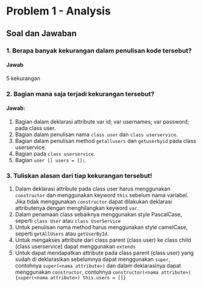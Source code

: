 # Problem 1 - Analysis

## Soal dan Jawaban

### 1. Berapa banyak kekurangan dalam penulisan kode tersebut?

#### Jawab

5 kekurangan

### 2. Bagian mana saja terjadi kekurangan tersebut?

#### Jawab:

1. Bagian dalam deklarasi attribute var id; var usernames; var password; pada class user.
2. Bagian dalam penulisan nama `class user` dan `class userservice`.
3. Bagian dalam penulisan method `getallusers` dan `getuserbyid` pada class userservice.
4. Bagian pada `class userservice`.
5. Bagian `user [] users = [];`.

### 3. Tuliskan alasan dari tiap kekurangan tersebut!

1. Dalam deklarasi attribute pada class user harus menggunakan `constructor` dan menggunakan keyword `this` sebelum nama variabel. Jika tidak menggunakan `constructor` dapat dilakukan deklarasi attributenya dengan menghilangkan keyword `var`.
2. Dalam penamaan class sebaiknya menggunakan style PascalCase, seperti `class User` atau `class UserService`
3. Untuk penulisan nama method harus menggunakan style camelCase, seperti `getAllUsers` atau `getUserById`.
4. Untuk mengakses attribute dari class parent (class user) ke class child (class userservice) dapat menggunakan `extends`
5. Untuk dapat mendapatkan attribute pada class parent (class user) yang sudah di deklarasikan sebelumnya dapat menggunakan `super`, contohnya `super(<nama attribute>)` dan dalam deklarasinya dapat menggunakan `constructor`, contohnya `constructor(<nama attribute>) {super(<nama attribute>) this.users = []}`
